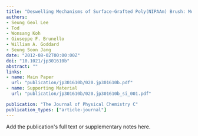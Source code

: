 ```yaml
---
title: "Deswelling Mechanisms of Surface-Grafted Poly(NIPAAm) Brush: Molecular Dynamics Simulation Approach"
authors:
- Seung Geol Lee
- Tod
- Wonsang Koh
- Giuseppe F. Brunello
- William A. Goddard
- Seung Soon Jang
date: "2012-08-02T00:00:00Z"
doi: "10.1021/jp301610b"
abstract: ""
links:
- name: Main Paper
  url: "publication/jp301610b/020.jp301610b.pdf" 
- name: Supporting Material
  url: "publication/jp301610b/020.jp301610b_si_001.pdf" 

publication: "The Journal of Physical Chemistry C"
publication_types: ["article-journal"]
---
```


Add the publication's full text or supplementary notes here.
